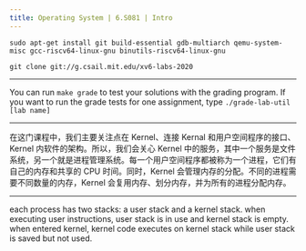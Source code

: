 ```yaml
---
title: Operating System | 6.S081 | Intro
---
```


```
sudo apt-get install git build-essential gdb-multiarch qemu-system-misc gcc-riscv64-linux-gnu binutils-riscv64-linux-gnu 

git clone git://g.csail.mit.edu/xv6-labs-2020
```

---

You can run `make grade` to test your solutions with the grading program. If you want to run the grade tests for one assignment, type `./grade-lab-util [lab name]`

---

在这门课程中，我们主要关注点在 Kernel、连接 Kernal 和用户空间程序的接口、Kernel 内软件的架构。所以，我们会关心 Kernel 中的服务，其中一个服务是文件系统，另一个就是进程管理系统。每一个用户空间程序都被称为一个进程，它们有自己的内存和共享的 CPU 时间。同时，Kernel 会管理内存的分配。不同的进程需要不同数量的内存，Kernel 会复用内存、划分内存，并为所有的进程分配内存。

---

each process has two stacks: a user stack and a kernel stack. when executing user instructions, user stack is in use and kernel stack is empty. when entered kernel, kernel code executes on kernel stack while user stack is saved but not used.